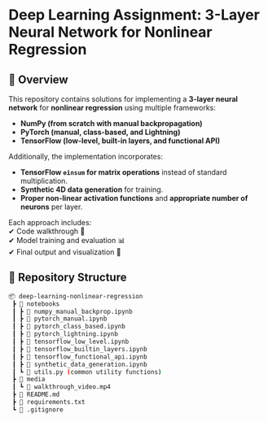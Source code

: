 # Deep Learning Assignment: 3-Layer Neural Network for Nonlinear Regression  

## 📌 Overview  
This repository contains solutions for implementing a **3-layer neural network** for **nonlinear regression** using multiple frameworks:  
- **NumPy (from scratch with manual backpropagation)**  
- **PyTorch (manual, class-based, and Lightning)**  
- **TensorFlow (low-level, built-in layers, and functional API)**  

Additionally, the implementation incorporates:  
- **TensorFlow `einsum` for matrix operations** instead of standard multiplication.  
- **Synthetic 4D data generation** for training.  
- **Proper non-linear activation functions** and **appropriate number of neurons** per layer.  

Each approach includes:  
✔ Code walkthrough 📜  
✔ Model training and evaluation 📊  
✔ Final output and visualization 🎨  

## 📁 Repository Structure  
```sh
📦 deep-learning-nonlinear-regression  
 ┣ 📂 notebooks  
 ┃ ┣ 📜 numpy_manual_backprop.ipynb  
 ┃ ┣ 📜 pytorch_manual.ipynb  
 ┃ ┣ 📜 pytorch_class_based.ipynb  
 ┃ ┣ 📜 pytorch_lightning.ipynb  
 ┃ ┣ 📜 tensorflow_low_level.ipynb  
 ┃ ┣ 📜 tensorflow_builtin_layers.ipynb  
 ┃ ┣ 📜 tensorflow_functional_api.ipynb  
 ┃ ┣ 📜 synthetic_data_generation.ipynb  
 ┃ ┗ 📜 utils.py (common utility functions)  
 ┣ 📂 media  
 ┃ ┗ 📜 walkthrough_video.mp4  
 ┣ 📜 README.md  
 ┣ 📜 requirements.txt  
 ┗ 📜 .gitignore  
